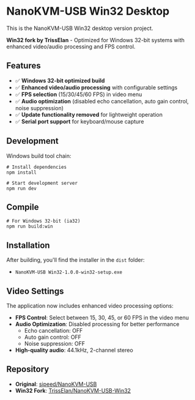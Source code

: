 # NanoKVM-USB Win32 Desktop

This is the NanoKVM-USB Win32 desktop version project.

**Win32 fork by TrissElan** - Optimized for Windows 32-bit systems with enhanced video/audio processing and FPS control.

## Features

- ✅ **Windows 32-bit optimized build**
- ✅ **Enhanced video/audio processing** with configurable settings
- ✅ **FPS selection** (15/30/45/60 FPS) in video menu
- ✅ **Audio optimization** (disabled echo cancellation, auto gain control, noise suppression)
- ✅ **Update functionality removed** for lightweight operation
- ✅ **Serial port support** for keyboard/mouse capture

## Development

Windows build tool chain:

```shell
# Install dependencies
npm install

# Start development server
npm run dev
```

## Compile

```shell
# For Windows 32-bit (ia32)
npm run build:win
```

## Installation

After building, you'll find the installer in the `dist` folder:
- `NanoKVM-USB Win32-1.0.0-win32-setup.exe`

## Video Settings

The application now includes enhanced video processing options:

- **FPS Control**: Select between 15, 30, 45, or 60 FPS in the video menu
- **Audio Optimization**: Disabled processing for better performance
  - Echo cancellation: OFF
  - Auto gain control: OFF  
  - Noise suppression: OFF
- **High-quality audio**: 44.1kHz, 2-channel stereo

## Repository

- **Original**: [sipeed/NanoKVM-USB](https://github.com/sipeed/NanoKVM-USB)
- **Win32 Fork**: [TrissElan/NanoKVM-USB-Win32](https://github.com/TrissElan/NanoKVM-USB-Win32)
